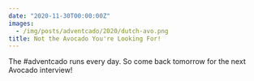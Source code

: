 ```yaml
---
date: "2020-11-30T00:00:00Z"
images:
  - /img/posts/adventcado/2020/dutch-avo.png
title: Not the Avocado You're Looking For!
---
```


The #adventcado runs every day. So come back tomorrow for the next Avocado interview!